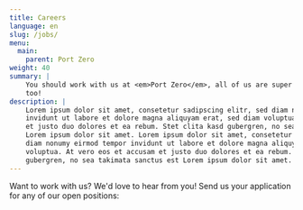 ```yaml
---
title: Careers
language: en
slug: /jobs/
menu:
  main:
    parent: Port Zero
weight: 40
summary: |
    You should work with us at <em>Port Zero</em>, all of us are super cool and we think you are
    too!
description: |
    Lorem ipsum dolor sit amet, consetetur sadipscing elitr, sed diam nonumy eirmod tempor
    invidunt ut labore et dolore magna aliquyam erat, sed diam voluptua. At vero eos et accusam
    et justo duo dolores et ea rebum. Stet clita kasd gubergren, no sea takimata sanctus est
    Lorem ipsum dolor sit amet. Lorem ipsum dolor sit amet, consetetur sadipscing elitr, sed
    diam nonumy eirmod tempor invidunt ut labore et dolore magna aliquyam erat, sed diam
    voluptua. At vero eos et accusam et justo duo dolores et ea rebum. Stet clita kasd
    gubergren, no sea takimata sanctus est Lorem ipsum dolor sit amet.
---
```


<p class="lead">
  Want to work with us? We'd love to hear from you! Send us your application for any of our open positions:
</p>
